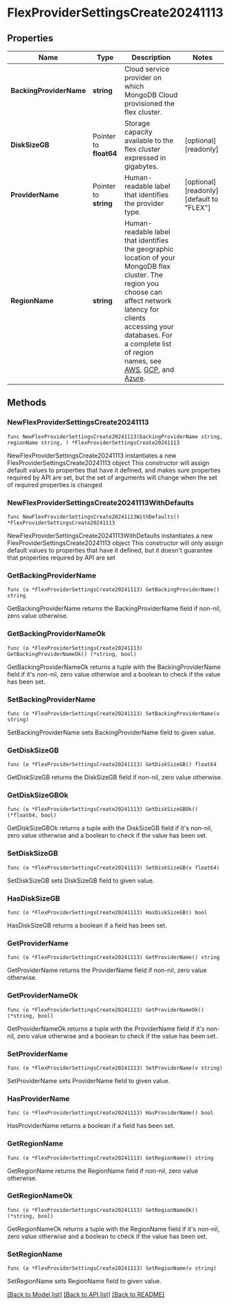 # FlexProviderSettingsCreate20241113

## Properties

Name | Type | Description | Notes
------------ | ------------- | ------------- | -------------
**BackingProviderName** | **string** | Cloud service provider on which MongoDB Cloud provisioned the flex cluster. | 
**DiskSizeGB** | Pointer to **float64** | Storage capacity available to the flex cluster expressed in gigabytes. | [optional] [readonly] 
**ProviderName** | Pointer to **string** | Human-readable label that identifies the provider type. | [optional] [readonly] [default to "FLEX"]
**RegionName** | **string** | Human-readable label that identifies the geographic location of your MongoDB flex cluster. The region you choose can affect network latency for clients accessing your databases. For a complete list of region names, see [AWS](https://docs.atlas.mongodb.com/reference/amazon-aws/#std-label-amazon-aws), [GCP](https://docs.atlas.mongodb.com/reference/google-gcp/), and [Azure](https://docs.atlas.mongodb.com/reference/microsoft-azure/). | 

## Methods

### NewFlexProviderSettingsCreate20241113

`func NewFlexProviderSettingsCreate20241113(backingProviderName string, regionName string, ) *FlexProviderSettingsCreate20241113`

NewFlexProviderSettingsCreate20241113 instantiates a new FlexProviderSettingsCreate20241113 object
This constructor will assign default values to properties that have it defined,
and makes sure properties required by API are set, but the set of arguments
will change when the set of required properties is changed

### NewFlexProviderSettingsCreate20241113WithDefaults

`func NewFlexProviderSettingsCreate20241113WithDefaults() *FlexProviderSettingsCreate20241113`

NewFlexProviderSettingsCreate20241113WithDefaults instantiates a new FlexProviderSettingsCreate20241113 object
This constructor will only assign default values to properties that have it defined,
but it doesn't guarantee that properties required by API are set

### GetBackingProviderName

`func (o *FlexProviderSettingsCreate20241113) GetBackingProviderName() string`

GetBackingProviderName returns the BackingProviderName field if non-nil, zero value otherwise.

### GetBackingProviderNameOk

`func (o *FlexProviderSettingsCreate20241113) GetBackingProviderNameOk() (*string, bool)`

GetBackingProviderNameOk returns a tuple with the BackingProviderName field if it's non-nil, zero value otherwise
and a boolean to check if the value has been set.

### SetBackingProviderName

`func (o *FlexProviderSettingsCreate20241113) SetBackingProviderName(v string)`

SetBackingProviderName sets BackingProviderName field to given value.

### GetDiskSizeGB

`func (o *FlexProviderSettingsCreate20241113) GetDiskSizeGB() float64`

GetDiskSizeGB returns the DiskSizeGB field if non-nil, zero value otherwise.

### GetDiskSizeGBOk

`func (o *FlexProviderSettingsCreate20241113) GetDiskSizeGBOk() (*float64, bool)`

GetDiskSizeGBOk returns a tuple with the DiskSizeGB field if it's non-nil, zero value otherwise
and a boolean to check if the value has been set.

### SetDiskSizeGB

`func (o *FlexProviderSettingsCreate20241113) SetDiskSizeGB(v float64)`

SetDiskSizeGB sets DiskSizeGB field to given value.

### HasDiskSizeGB

`func (o *FlexProviderSettingsCreate20241113) HasDiskSizeGB() bool`

HasDiskSizeGB returns a boolean if a field has been set.
### GetProviderName

`func (o *FlexProviderSettingsCreate20241113) GetProviderName() string`

GetProviderName returns the ProviderName field if non-nil, zero value otherwise.

### GetProviderNameOk

`func (o *FlexProviderSettingsCreate20241113) GetProviderNameOk() (*string, bool)`

GetProviderNameOk returns a tuple with the ProviderName field if it's non-nil, zero value otherwise
and a boolean to check if the value has been set.

### SetProviderName

`func (o *FlexProviderSettingsCreate20241113) SetProviderName(v string)`

SetProviderName sets ProviderName field to given value.

### HasProviderName

`func (o *FlexProviderSettingsCreate20241113) HasProviderName() bool`

HasProviderName returns a boolean if a field has been set.
### GetRegionName

`func (o *FlexProviderSettingsCreate20241113) GetRegionName() string`

GetRegionName returns the RegionName field if non-nil, zero value otherwise.

### GetRegionNameOk

`func (o *FlexProviderSettingsCreate20241113) GetRegionNameOk() (*string, bool)`

GetRegionNameOk returns a tuple with the RegionName field if it's non-nil, zero value otherwise
and a boolean to check if the value has been set.

### SetRegionName

`func (o *FlexProviderSettingsCreate20241113) SetRegionName(v string)`

SetRegionName sets RegionName field to given value.


[[Back to Model list]](../README.md#documentation-for-models) [[Back to API list]](../README.md#documentation-for-api-endpoints) [[Back to README]](../README.md)


